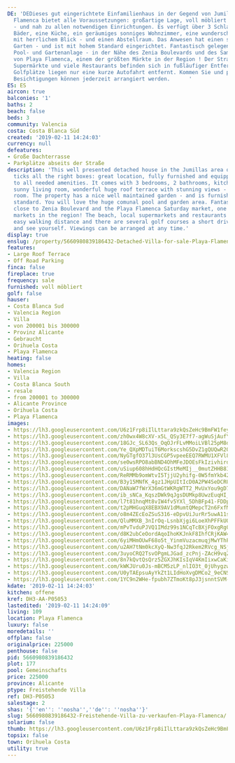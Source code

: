 ```yaml
---
DE: 'DEDieses gut eingerichtete Einfamilienhaus in der Gegend von Jumillas in Playa
  Flamenca bietet alle Voraussetzungen: großartige Lage, voll möbliert und ausgestattet
  - und nah zu allen notwendigen Einrichtungen. Es verfügt über 3 Schlafzimmer, 2
  Bäder, eine Küche, ein geräumiges sonniges Wohnzimmer, eine wunderschöne große Dachterrasse
  mit herrlichem Blick - und einen Abstellraum. Das Anwesen hat einen schönen gepflegten
  Garten - und ist mit hohem Standard eingerichtet. Fantastisch gelegen, mit grosser
  Pool- und Gartenanlage - in der Nähe des Zenia Boulevards und des Samstagsmarkts
  von Playa Flamenca, einem der größten Märkte in der Region ! Der Strand, etliche
  Supermärkte und viele Restaurants befinden sich in fußläufiger Entfernung. Mehrere
  Golfplätze liegen nur eine kurze Autofahrt entfernt. Kommen Sie und prüfen Sie selbst.
  Besichtigungen können jederzeit arrangiert werden.      '
ES: ES
aircon: true
balconies: '1'
baths: 2
beach: false
beds: 3
community: Valencia
costa: Costa Blanca Süd
created: '2019-02-11 14:24:03'
currency: null
defeatures:
- Große Dachterrasse
- Parkplätze abseits der Straße
description: 'This well presented detached house in the Jumillas area of Playa Flamenca
  ticks all the right boxes: great location, fully furnished and equipped - and close
  to all needed amenities. It comes with 3 bedrooms, 2 bathrooms, kitchen, spacious
  sunny living room, wonderful huge roof terrace with stunning views - and some storage
  room. The property has a nice well maintained garden - and is furnished to a high
  standard. You will love the huge comunal pool and garden area. Fantastically located,
  close to Zenia Boulevard and the Playa Flamenca Saturday market, one of the biggest
  markets in the region! The beach, local supermarkets and restaurants are all within
  easy walking distance and there are several golf courses a short drive away. Come
  and see yourself. Viewings can be arranged at any time.'
display: true
enslug: /property/5660980839186432-Detached-Villa-for-sale-Playa-Flamenca/
features:
- Large Roof Terrace
- Off Road Parking
finca: false
fireplace: true
frequency: sale
furnished: voll möbliert
golf: false
hauser:
- Costa Blanca Sud
- Valencia Region
- Villa
- von 200001 bis 300000
- Provinz Alicante
- Gebraucht
- Orihuela Costa
- Playa Flamenca
heating: false
homes:
- Valencia Region
- Villa
- Costa Blanca South
- resale
- from 200001 to 300000
- Alicante Province
- Orihuela Costa
- Playa Flamenca
images:
- https://lh3.googleusercontent.com/U6z1Frp8iIlLttara9zkQsZeHc9BmFW1feymLne1FnWUuzGHKk6A4mQp7Um839SHVcJcBS4s5eWvAuV7tJ8=w640-rj-e30-l100
- https://lh3.googleusercontent.com/zh0wx4W8cXV-x5L_QSy3E7f7-agWuSjAufYqaGpLkIgmdOLK0_eJWzoIA6N-C0mXIlQ8kyexQLB_WjhkjTM76g=w640-rj-e30-l100
- https://lh3.googleusercontent.com/18GJc_SL63Qs_OqOJrFLvMMoiLVBl25pM8d48Aez1wxIvD3dEn19YHyDGi8ijiuwxfi20GyfKg1FVQUnBb0X=w640-rj-e30-l100
- https://lh3.googleusercontent.com/Ye_QXpMDTuiT6MorkscshG5DvZ1gQUQwR2QSuYm9aJP47xhiqauxpEJdww-0gsFv-UU9N0GcrXJ_IkEnLjg6=w640-rj-e30-l100
- https://lh3.googleusercontent.com/NyGTgfO37l3UsCGP5vpeeEEQ7RWMU1XFVl8iEXxLIxRxp8FykZbEtHs95f_ErJgNEoh61BcceY_v4Qkb7DQE4Q=w640-rj-e30-l100
- https://lh3.googleusercontent.com/se0wsRPO8abBND4OhMFeJDOEsFkIzivhirdq0e90Ln5CLhcb8n39wjJQcSr9xQ7Hfg5zbsw2aIOPXhzpwzWo=w640-rj-e30-l100
- https://lh3.googleusercontent.com/uSiup608hHdHQcGIstMeMIj__0mutZHHB8IRYyomUfKB_7e1RjJBxSWKFp4rtiqEo_jPB3ABeYmxP2zkR8-o=w640-rj-e30-l100
- https://lh3.googleusercontent.com/ReRMMb9omWtvI5TjjU2yhifg-0W5fmYkb42LE-KlT0kpPWmtGdp10Jrq9JM5u6TIvb_6IJ0770DaJKHaYu5d=w640-rj-e30-l100
- https://lh3.googleusercontent.com/B3y15MNfK_4gz1JHpUItIcD0A2PW4SeDCRULD6N21ULf_j9YfdoJhZsiuxUjwpRErAoMGanNZtr2DAT8YbxG=w640-rj-e30-l100
- https://lh3.googleusercontent.com/DANaW7fWrX36mGtWKRgWTT2_MvUxYou9gD7u_AIYEh-hwObwMhuTOLXOaWP16NJ7YQjPzaokp1S1nMSwuAzo=w640-rj-e30-l100
- https://lh3.googleusercontent.com/ib_sNCa_KqszDWk9qJgsDUMkp8UwzEuqHI_xIcZB9f7VECIccqZCX6G2ymg-4xDRfPCFhSpHPeuzlENPkiI=w640-rj-e30-l100
- https://lh3.googleusercontent.com/l7t81hnqMt8vIW4fv5YXl_5DhBFp41-FDDpeDYmAcBVouYRY4x7f5Xehyp4A8EyBy_BbVKz8ChntROkPhsrF=w640-rj-e30-l100
- https://lh3.googleusercontent.com/t2pMHGuqX8EBX9AV1dMumtQMepcT2n6FxfMRMttbwoU2IGY6ebW_Uj6kZuBYTYjGYniGwKJYSm-J6vcds3GW9g=w640-rj-e30-l100
- https://lh3.googleusercontent.com/o8m4ZEcEoZSuS316-eDpvUiJurRr5uwA11sGqdPVvBu6W2IjnUQQW930RlwL_dHNtGa7fXEUEX3kYAuv7Xo=w640-rj-e30-l100
- https://lh3.googleusercontent.com/QluMMXB_3nIrOq-LsnbXjgi6LoeXhPFFkUQiM2C2_FVCWmieKDKLKARWAm4_l-AQhrSkKG6wId3WQrvHHtU=w640-rj-e30-l100
- https://lh3.googleusercontent.com/mPvTvduPJVQ1IMdz99s1NCqTcBXjFOxgRg0NuPYCO4Xj4tsffncx1tgUv2XD0funfViSeHq7rOBLswl5quE=w640-rj-e30-l100
- https://lh3.googleusercontent.com/d8K2ubCeOordAqoIhoKKJnkF8IhfCRjKAW4Nq0qGa3a5nv8TOeRUAphz9U4QEDx98phtP9GvEf-e8gjY3mmkdQ=w640-rj-e30-l100
- https://lh3.googleusercontent.com/6yiMHmOUwF68o5t_YinmVuzacmuqjMwYThPM_33WTMPZPZBtyLE2EHitrthu-EKAgkF7e14mAJk6XTZ3cQ=w640-rj-e30-l100
- https://lh3.googleusercontent.com/u2AH7tNm0kcXyQ-Nw3fqJ2Rkem2RVcg_NSjDE0S62Muhso9Zu3eJ9Cs8JjNR-StB9_eGu7kbcPhpkZ0ZhD8=w640-rj-e30-l100
- https://lh3.googleusercontent.com/3uyoCRQ2TsvOPgmLJGad_zcPnj-ZAcH9vqZBa4FGP51_Kpnw9lt-FeoyeFCFucd5YyT77HY8dDy_XH68ch-M=w640-rj-e30-l100
- https://lh3.googleusercontent.com/8n7kQvtQsQrz5ZGXJhKIsIqV4KmIixwCaKiEB-CNBurs1d9WAhTNa7HMY1WlBWbwG0rCfHWqkwL5_BGHUPJ-Xw=w640-rj-e30-l100
- https://lh3.googleusercontent.com/kWKJUru0Js-mBCM5zLP_nlIO3t_0jUhygzw_sUmSfeV1qwyvz2dmtw-e9K8Y1Cm9T7AefzlGe3WtwNLiKQfM9A=w640-rj-e30-l100
- https://lh3.googleusercontent.com/U0yTAEpsuAyYkZt1LIdHoXvgDMCo2_9eCNSfg6tTB3RifSYtCOfKCIv8gH4kFyg7lHuUTHWyNLMhUtELHeDazQ=w640-rj-e30-l100
- https://lh3.googleusercontent.com/1YC9n2WHe-fpubh7ZTmoKt8pJ3jsnntSVM-oozYPYKrDcus_5urClU35S4KERtxUGFiY_nLmP7M5M5I8nVMqRg=w640-rj-e30-l100
kdate: '2019-02-11 14:24:03'
kitchen: offene
kref: DH3-AA-P05053
lastedited: '2019-02-11 14:24:09'
living: 109
location: Playa Flamenca
luxury: false
moredetails: ''
offplan: false
originalprice: 225000
penthouse: false
pid: 5660980839186432
plot: 177
pool: Gemeinschafts
price: 225000
province: Alicante
ptype: Freistehende Villa
ref: DH3-P05053
salestage: 2
shas: '{''en'': ''nosha'',''de'': ''nosha''}'
slug: 5660980839186432-Freistehende-Villa-zu-verkaufen-Playa-Flamenca/
solarium: false
thumb: https://lh3.googleusercontent.com/U6z1Frp8iIlLttara9zkQsZeHc9BmFW1feymLne1FnWUuzGHKk6A4mQp7Um839SHVcJcBS4s5eWvAuV7tJ8=w400-h240-n-rj-e30-l100
topsix: false
town: Orihuela Costa
utility: true
---
```

